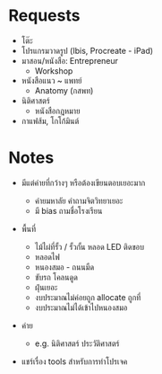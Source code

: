 # Requests

- โต๊ะ
- โปรแกรมวาดรูป (Ibis, Procreate - iPad)
- มาสอน/หนังสือ: Entrepreneur
  - Workshop
- หนังสือแนว ~ แพทย์
  - Anatomy (กสพท)
- นิติศาสตร์
  - หนังสือกฎหมาย
- กาแฟส้ม, โกโก้มินต์

# Notes

- มีแต่ค่ายที่กว้างๆ หรือต้องเขียนตอบเยอะมาก
   - ค่ายมหาลัย คำถามจิตวิทยาเยอะ
   - มี bias ถามชื่อโรงเรียน

- พื้นที่
  - ไม้ไผ่ที่รั้ว / รั้วกั้น หลอด LED ติดขอบ
  - หลอดไฟ
  - หนองสมอ
  -​ ถนนมืด
  - ขับรถ โคลนดูด
  - ฝุ่นเยอะ
  - งบประมาณไม่ค่อยถูก allocate ถูกที่
  - งบประมาณไม่ได้เข้าไปหนองสมอ

- ค่าย
  - e.g. นิติศาสตร์ ประวัติศาสตร์

- แชร์เรื่อง tools สำหรับการทำโปรเจค 
